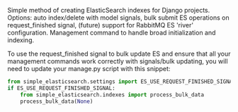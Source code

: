 Simple method of creating ElasticSearch indexes for Django projects. Options: auto index/delete with model signals, bulk submit ES operations on request_finished signal, (future) support for RabbitMQ ES 'river' configuration. Management command to handle broad initialization and indexing.

To use the request_finished signal to bulk update ES and ensure that all your management commands work correctly with signals/bulk updating, you will need to update your manage.py script with this snippet:

```python
from simple_elasticsearch.settings import ES_USE_REQUEST_FINISHED_SIGNAL
if ES_USE_REQUEST_FINISHED_SIGNAL:
    from simple_elasticsearch.indexes import process_bulk_data
    process_bulk_data(None)
```
